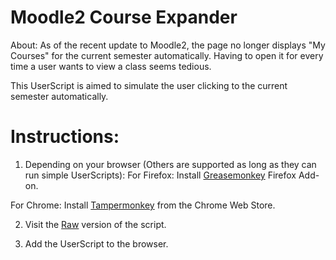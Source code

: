 Moodle2 Course Expander
====
About:
As of the recent update to Moodle2, the page no longer displays "My Courses" for the current semester automatically.
Having to open it for every time a user wants to view a class seems tedious.

This UserScript is aimed to simulate the user clicking to the current semester automatically.


Instructions:
====
1) Depending on your browser (Others are supported as long as they can run simple UserScripts):
For Firefox:
  Install <a href="https://addons.mozilla.org/en-US/firefox/addon/greasemonkey/">Greasemonkey</a> Firefox Add-on.
  
For Chrome:
  Install <a href="https://chrome.google.com/webstore/detail/tampermonkey/dhdgffkkebhmkfjojejmpbldmpobfkfo?hl=en">Tampermonkey<a> from the Chrome Web Store.

2) Visit the <a href="https://github.com/DragonDragoon/Misc/raw/master/JavaScript/Moodle2-Course-Expander/Moodle2CourseExpander.user.js">Raw</a> version of the script.

3) Add the UserScript to the browser.
